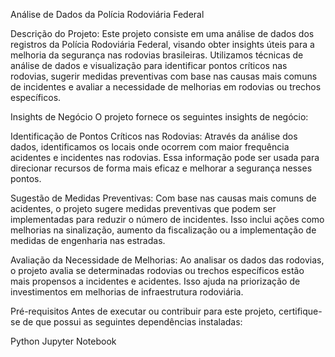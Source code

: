 Análise de Dados da Polícia Rodoviária Federal

Descrição do Projeto:
Este projeto consiste em uma análise de dados dos registros da Polícia Rodoviária Federal, visando obter insights úteis para a melhoria da segurança nas rodovias brasileiras. Utilizamos técnicas de análise de dados e visualização para identificar pontos críticos nas rodovias, sugerir medidas preventivas com base nas causas mais comuns de incidentes e avaliar a necessidade de melhorias em rodovias ou trechos específicos.

Insights de Negócio
O projeto fornece os seguintes insights de negócio:

Identificação de Pontos Críticos nas Rodovias: Através da análise dos dados, identificamos os locais onde ocorrem com maior frequência acidentes e incidentes nas rodovias. Essa informação pode ser usada para direcionar recursos de forma mais eficaz e melhorar a segurança nesses pontos.

Sugestão de Medidas Preventivas: Com base nas causas mais comuns de acidentes, o projeto sugere medidas preventivas que podem ser implementadas para reduzir o número de incidentes. Isso inclui ações como melhorias na sinalização, aumento da fiscalização ou a implementação de medidas de engenharia nas estradas.

Avaliação da Necessidade de Melhorias: Ao analisar os dados das rodovias, o projeto avalia se determinadas rodovias ou trechos específicos estão mais propensos a incidentes e acidentes. Isso ajuda na priorização de investimentos em melhorias de infraestrutura rodoviária.

Pré-requisitos
Antes de executar ou contribuir para este projeto, certifique-se de que possui as seguintes dependências instaladas:

Python
Jupyter Notebook

